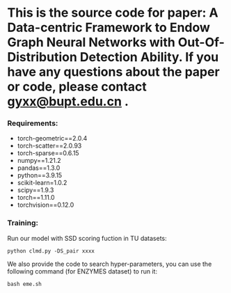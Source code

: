 # This is the source code for paper: A Data-centric Framework to Endow Graph Neural Networks with Out-Of-Distribution Detection Ability. If you have any questions about the paper or code, please contact <u>gyxx@bupt.edu.cn</u> .


### Requirements:

- torch-geometric==2.0.4
- torch-scatter==2.0.93
- torch-sparse==0.6.15
- numpy==1.21.2
- pandas==1.3.0
- python==3.9.15
- scikit-learn=1.0.2
- scipy==1.9.3
- torch==1.11.0
- torchvision==0.12.0

### Training:

Run our model with SSD scoring fuction in TU datasets:

```
python clmd.py -DS_pair xxxx 
```


We also provide the code to search hyper-parameters, you can use the following command (for ENZYMES dataset) to run it:
```
bash eme.sh 
```
